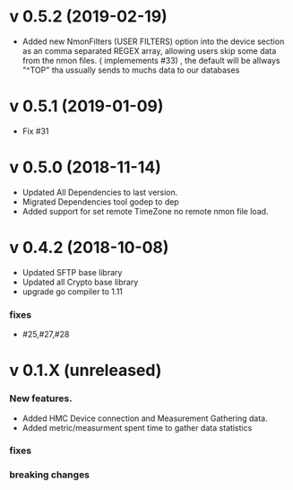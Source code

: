 # v 0.5.2 (2019-02-19)

* Added new NmonFilters (USER FILTERS) option into the device section as an comma separated REGEX array, allowing users skip some data from the nmon files. ( implemements #33) , the default will be allways "^TOP" tha ussually sends to muchs data to our databases

# v 0.5.1 (2019-01-09)

* Fix #31


# v 0.5.0 (2018-11-14)

* Updated All Dependencies to last version.
* Migrated Dependencies tool godep to dep
* Added support for set remote TimeZone no remote nmon file load.


# v 0.4.2 (2018-10-08)

* Updated SFTP base library
* Updated all Crypto base library
* upgrade go compiler to 1.11

### fixes

* #25,#27,#28

# v 0.1.X  (unreleased)
### New features.
*  Added HMC Device connection and Measurement Gathering data.
*  Added  metric/measurment spent time to gather data statistics 

### fixes

### breaking changes
